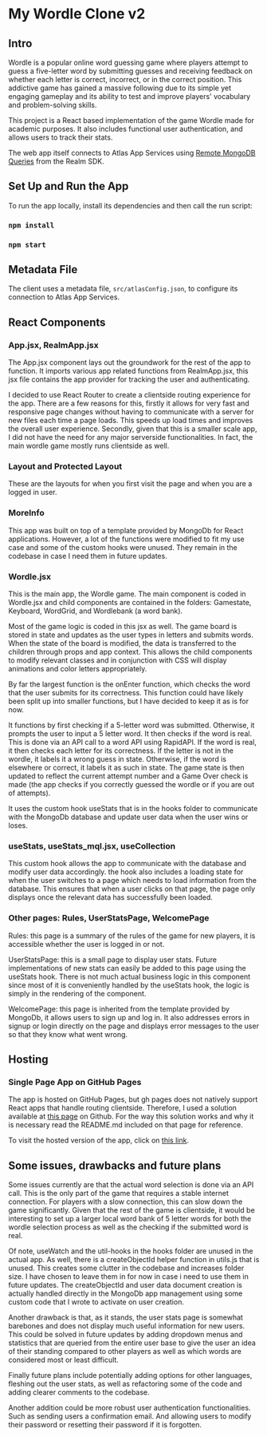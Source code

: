 # My Wordle Clone v2

## Intro

Wordle is a popular online word guessing game where players attempt to guess a five-letter word by submitting guesses and receiving feedback on whether each letter is correct, incorrect, or in the correct position. This addictive game has gained a massive following due to its simple yet engaging gameplay and its ability to test and improve players' vocabulary and problem-solving skills.

This project is a React based implementation of the game Wordle made for academic purposes. It also includes functional user authentication,
and allows users to track their stats.

The web app itself connects to Atlas App Services using [Remote MongoDB Queries](https://mongodb.com/docs/realm/web/mongodb/) from the Realm SDK.


## Set Up and Run the App


To run the app locally, install its dependencies and then call the run script:

### `npm install`

### `npm start`


## Metadata File

The client uses a metadata file, ``src/atlasConfig.json``, to configure
its connection to Atlas App Services.

## React Components

### App.jsx, RealmApp.jsx
The App.jsx component lays out the groundwork for the rest of the app to function.
It imports various app related functions from RealmApp.jsx, this jsx file contains the app provider for tracking the user and authenticating.

I decided to use React Router to create a clientside routing experience for the app.
There are a few reasons for this, firstly it allows for very fast and responsive page changes without having to communicate with a server for new files each time a page loads. This speeds up load times and improves the overall user experience. Secondly, given that this is a smaller scale app, I did not have the need for any major serverside functionalities. In fact, the main wordle game mostly runs clientside as well.

### Layout and Protected Layout

These are the layouts for when you first visit the page and when you are a logged in user.

### MoreInfo

This app was built on top of a template provided by MongoDb for React applications. However, a lot of the functions were modified to fit my use case and some of the custom hooks were unused. They remain in the codebase in case I need them in future updates.

### Wordle.jsx

This is the main app, the Wordle game. The main component is coded in Wordle.jsx and child components are contained in the folders: Gamestate, Keyboard, WordGrid, and Wordlebank (a word bank).

Most of the game logic is coded in this jsx as well. The game board is stored in state and updates as the user types in letters and submits words. When the state of the board is modified, the data is transferred to the children through props and app context. This allows the child components to modify relevant classes and in conjunction with CSS will display animations and color letters appropriately.

By far the largest function is the onEnter function, which checks the word that the user submits for its correctness. This function could have likely been split up into smaller functions, but I have decided to keep it as is for now.

It functions by first checking if a 5-letter word was submitted. Otherwise, it prompts the user to input a 5 letter word. It then checks if the word is real. This is done via an API call to a word API using RapidAPI. If the word is real, it then checks each letter for its correctness. If the letter is not in the wordle, it labels it a wrong guess in state. Otherwise, if the word is elsewhere or correct, it labels it as such in state. The game state is then updated to reflect the current attempt number and a Game Over check is made (the app checks if you correctly guessed the wordle or if you are out of attempts).

It uses the custom hook useStats that is in the hooks folder to communicate with the MongoDb database and update user data when the user wins or loses.

### useStats, useStats_mql.jsx, useCollection

This custom hook allows the app to communicate with the database and modify user data accordingly. the hook also includes a loading state for when the user switches to a page which needs to load information from the database. This ensures that when a user clicks on that page, the page only displays once the relevant data has successfully been loaded.

### Other pages: Rules, UserStatsPage, WelcomePage

Rules: this page is a summary of the rules of the game for new players, it is accessible whether the user is logged in or not.

UserStatsPage: this is a small page to display user stats. Future implementations of new stats can easily be added to this page using the useStats hook. There is not much actual business logic in this component since most of it is conveniently handled by the useStats hook, the logic is simply in the rendering of the component.

WelcomePage: this page is inherited from the template provided by MongoDb, it allows users to sign up and log in. It also addresses errors in signup or login directly on the page and displays error messages to the user so that they know what went wrong.

## Hosting

### Single Page App on GitHub Pages

The app is hosted on GitHub Pages, but gh pages does not natively support React apps that handle routing clientside. Therefore, I used a solution available at [this page](https://github.com/rafgraph/spa-github-pages#readme) on Github. For the way this solution works and why it is necessary read the README.md included on that page for reference.

To visit the hosted version of the app, click on [this link](https://tony2450.github.io/wordle2-MERN).

## Some issues, drawbacks and future plans

Some issues currently are that the actual word selection is done via an API call. This is the only part of the game that requires a stable internet connection. For players with a slow connection, this can slow down the game significantly. Given that the rest of the game is clientside, it would be interesting to set up a larger local word bank of 5 letter words for both the wordle selection process as well as the checking if the submitted word is real.

Of note, useWatch and the util-hooks in the hooks folder are unused in the actual app. As well, there is a createObjectId helper function in utils.js that is unused. This creates some clutter in the codebase and increases folder size. I have chosen to leave them in for now in case i need to use them in future updates. The createObjectId and user data document creation is actually handled directly in the MongoDb app management using some custom code that I wrote to activate on user creation.

Another drawback is that, as it stands, the user stats page is somewhat barebones and does not display much useful information for new users. This could be solved in future updates by adding dropdown menus and statistics that are queried from the entire user base to give the user an idea of their standing compared to other players as well as which words are considered most or least difficult.

Finally future plans include potentially adding options for other languages, fleshing out the user stats, as well as refactoring some of the code and adding clearer comments to the codebase.

Another addition could be more robust user authentication functionalities. Such as sending users a confirmation email. And allowing users to modify their password or resetting their password if it is forgotten.

